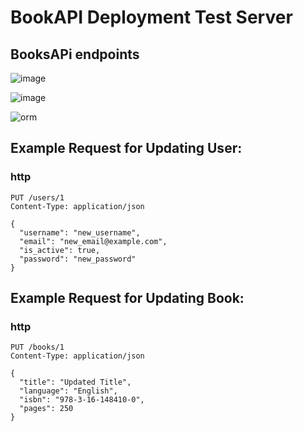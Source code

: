 # BookAPI Deployment Test Server 

## BooksAPi endpoints

![image](https://github.com/themusharraf/FastAPIBooks/assets/122869450/1517ab38-808e-4848-b8bb-9cd2667fe1bd)

![image](https://github.com/themusharraf/FastAPIBooks/assets/122869450/aae7e4d1-2eb5-4efa-a9f8-74937c6a319d)


![orm](https://github.com/themusharraf/bookapi/assets/122869450/7e30603c-a0f2-466c-a826-892454b756fd) 
   
## Example Request for Updating User:
### http

```
PUT /users/1
Content-Type: application/json

{
  "username": "new_username",
  "email": "new_email@example.com",
  "is_active": true,
  "password": "new_password"
}
```
## Example Request for Updating Book:
### http

```
PUT /books/1
Content-Type: application/json

{
  "title": "Updated Title",
  "language": "English",
  "isbn": "978-3-16-148410-0",
  "pages": 250
}
```
